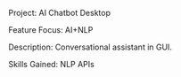 Project: AI Chatbot Desktop 

Feature Focus: AI+NLP 

Description: Conversational assistant in GUI. 

Skills Gained: NLP APIs 
